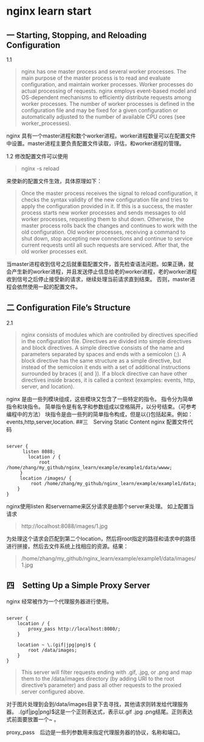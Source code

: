 # nginx learn start
## 一  Starting, Stopping, and Reloading Configuration
1.1
> nginx has one master process and several worker processes. The main purpose of the master process is to read and evaluate configuration, and maintain worker processes. Worker processes do actual processing of requests. nginx employs event-based model and OS-dependent mechanisms to efficiently distribute requests among worker processes. The number of worker processes is defined in the configuration file and may be fixed for a given configuration or automatically adjusted to the number of available CPU cores (see worker_processes).

nginx 具有一个master进程和数个worker进程。worker进程数量可以在配置文件中设置。master进程主要负责配置文件读取，评估，和worker进程的管理。


1.2
修改配置文件可以使用
> nginx -s reload

来使新的配置文件生效，具体原理如下：
>Once the master process receives the signal to reload configuration, it checks the syntax validity of the new configuration file and tries to apply the configuration provided in it. If this is a success, the master process starts new worker processes and sends messages to old worker processes, requesting them to shut down. Otherwise, the master process rolls back the changes and continues to work with the old configuration. Old worker processes, receiving a command to shut down, stop accepting new connections and continue to service current requests until all such requests are serviced. After that, the old worker processes exit.

当master进程收到信号之后就重载配置文件，首先检查语法问题。如果正确，就会产生新的worker进程，并且发送停止信息给老的worker进程，老的worker进程收到信号之后停止接受新的请求，继续处理当前请求直到结束。
否则，master进程会依然使用一起的配置文件。

## 二  Configuration File’s Structure
2.1 
>nginx consists of modules which are controlled by directives specified in the configuration file. Directives are divided into simple directives and block directives. A simple directive consists of the name and parameters separated by spaces and ends with a semicolon (;). A block directive has the same structure as a simple directive, but instead of the semicolon it ends with a set of additional instructions surrounded by braces ({ and }). If a block directive can have other directives inside braces, it is called a context (examples: events, http, server, and location).

nginx 是由一些列模块组成，这些模块又包含了一些特定的指令。
指令分为简单指令和块指令。
简单指令是有名字和参数组成以空格隔开，以分号结束。（可参考编程中的方法）
块指令是由一些列的简单指令构成，但是以{}包括起来。例如：events,http,server,location.
##三　Serving Static Content
nginx 配置文件代码
<pre><code>	
server {
	  listen 8088;
  		location / {
    		root /home/zhang/my_github/nginx_learn/example/example1/data/wwww;
 	 }
 	 location /images/ {
   		 root /home/zhang/my_github/nginx_learn/example/example1/data;
  	}
}
</code></pre>

nginx使用listen 和servername来区分请求是由那个server来处理。
如上配置当请求
>http://localhost:8088/images/1.jpg

为处理这个请求会匹配到第二个location，然后将root指定的路径和请求中的路径进行拼接，然后去文件系统上找相应的资源。结果：
>/home/zhang/my_github/nginx_learn/example/example1/data/images/1.jpg

## 四　Setting Up a Simple Proxy Server
nginx 经常被作为一个代理服务器进行使用。

<pre><code>
server {
    location / {
        proxy_pass http://localhost:8080/;
    }

    location ~ \.(gif|jpg|png)$ {
        root /data/images;
    }
}
</code></pre>

>This server will filter requests ending with .gif, .jpg, or .png and map them to the /data/images directory (by adding URI to the root directive’s parameter) and pass all other requests to the proxied server configured above.

对于图片处理到会到/data/images目录下去寻找，其他请求则转发给代理服务器。
\.(gif|jpg|png)$这是一个正则表达式，表示以.gif .jpg .png结尾。正则表达式前面要放置一个~    。

proxy_pass　后边是一些列参数用来指定代理服务器的协议，名称和端口。 






















